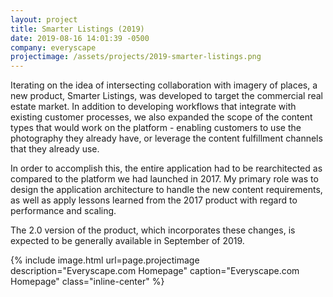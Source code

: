 ```yaml
---
layout: project
title: Smarter Listings (2019)
date: 2019-08-16 14:01:39 -0500
company: everyscape
projectimage: /assets/projects/2019-smarter-listings.png
---
```

Iterating on the idea of intersecting collaboration with imagery of places, a new product, Smarter Listings, was developed to target the commercial real estate market. In addition to developing workflows that integrate with existing customer processes, we also expanded the scope of the content types that would work on the platform - enabling customers to use the photography they already have, or leverage the content fulfillment channels that they already use.

In order to accomplish this, the entire application had to be rearchitected as compared to the platform we had launched in 2017. My primary role was to design the application architecture to handle the new content requirements, as well as apply lessons learned from the 2017 product with regard to performance and scaling.

The 2.0 version of the product, which incorporates these changes, is expected to be generally available in September of 2019.

{% include image.html url=page.projectimage description="Everyscape.com Homepage" caption="Everyscape.com Homepage" class="inline-center" %}